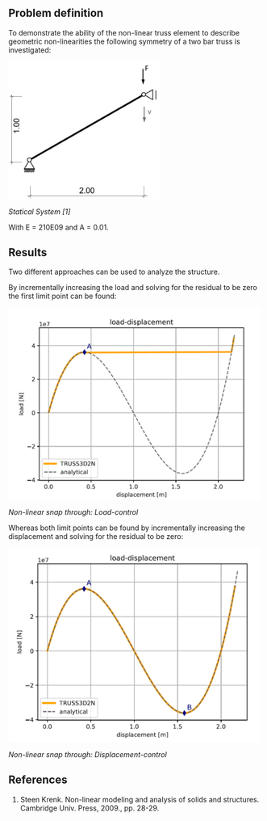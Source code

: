 ## Problem definition
To demonstrate the ability of the non-linear truss element to describe geometric non-linearities the following symmetry of a two bar truss is investigated:

<img src="https://github.com/KratosMultiphysics/Documentation/blob/master/Wiki_files/Application_cases/Non_linear_truss_snap_through/symmetryTrussSystem.jpg" width="300">

_Statical System [1]_

With E = 210E09 and A = 0.01.

## Results

Two different approaches can be used to analyze the structure.

By incrementally increasing the load and solving for the residual to be zero the first limit point can be found:

<img src="https://github.com/KratosMultiphysics/Documentation/blob/master/Wiki_files/Application_cases/Non_linear_truss_snap_through/LoadCont.PNG" width="500">

_Non-linear snap through: Load-control_

Whereas both limit points can be found by incrementally increasing the displacement and solving for the residual to be zero:


<img src="https://github.com/KratosMultiphysics/Documentation/blob/master/Wiki_files/Application_cases/Non_linear_truss_snap_through/DispCont.PNG" width="500">

_Non-linear snap through: Displacement-control_




## References
1. Steen Krenk. Non-linear modeling and analysis of solids and structures. Cambridge
Univ. Press, 2009., pp. 28-29.